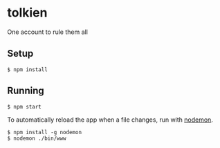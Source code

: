 # tolkien
One account to rule them all

## Setup
```
$ npm install
```

## Running
```
$ npm start
```

To automatically reload the app when a file changes, run with [nodemon](https://github.com/remy/nodemon).
```
$ npm install -g nodemon
$ nodemon ./bin/www
```
